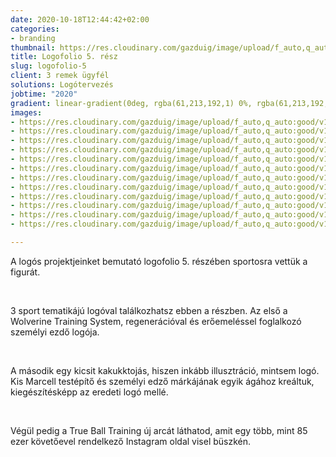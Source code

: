 ```yaml
---
date: 2020-10-18T12:44:42+02:00
categories:
- branding
thumbnail: https://res.cloudinary.com/gazduig/image/upload/f_auto,q_auto:good/v1603018073/cms/logofolio5_fvqjrm.jpg
title: Logofolio 5. rész
slug: logofolio-5
client: 3 remek ügyfél
solutions: Logótervezés
jobtime: "2020"
gradient: linear-gradient(0deg, rgba(61,213,192,1) 0%, rgba(61,213,192,0) 45%)
images:
- https://res.cloudinary.com/gazduig/image/upload/f_auto,q_auto:good/v1603018170/cms/10_kqq1oe.jpg
- https://res.cloudinary.com/gazduig/image/upload/f_auto,q_auto:good/v1603018162/cms/2_sxy3i2.jpg
- https://res.cloudinary.com/gazduig/image/upload/f_auto,q_auto:good/v1603018164/cms/3_eyrtrw.jpg
- https://res.cloudinary.com/gazduig/image/upload/f_auto,q_auto:good/v1603018160/cms/2_oum2i0.jpg
- https://res.cloudinary.com/gazduig/image/upload/f_auto,q_auto:good/v1603018160/cms/1_d4nh9z.jpg
- https://res.cloudinary.com/gazduig/image/upload/f_auto,q_auto:good/v1603018176/cms/3_gao4ec.jpg
- https://res.cloudinary.com/gazduig/image/upload/f_auto,q_auto:good/v1603018163/cms/11_b6paca.jpg
- https://res.cloudinary.com/gazduig/image/upload/f_auto,q_auto:good/v1603018174/cms/10_h0qecj.jpg
- https://res.cloudinary.com/gazduig/image/upload/f_auto,q_auto:good/v1603018176/cms/9_oxfslf.jpg
- https://res.cloudinary.com/gazduig/image/upload/f_auto,q_auto:good/v1603018183/cms/8_mtxyob.jpg
- https://res.cloudinary.com/gazduig/image/upload/f_auto,q_auto:good/v1603018186/cms/7_qvr794.jpg
- https://res.cloudinary.com/gazduig/image/upload/f_auto,q_auto:good/v1603018171/cms/6_drgmuv.jpg

---
```

A logós projektjeinket bemutató logofolio 5. részében sportosra vettük a figurát.

<br>

3 sport tematikájú logóval találkozhatsz ebben a részben. Az első a Wolverine Training System, regenerációval és erőemeléssel foglalkozó személyi ezdő logója.

<br>

A második egy kicsit kakukktojás, hiszen inkább illusztráció, mintsem logó. Kis Marcell testépítő és személyi edző márkájának egyik ágához kreáltuk, kiegészítésképp az eredeti logó mellé.

<br>

Végül pedig a True Ball Training új arcát láthatod, amit egy több, mint 85 ezer követőevel rendelkező Instagram oldal visel büszkén.
